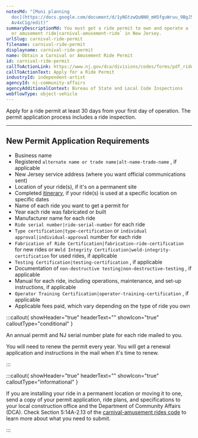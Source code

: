 ```yaml
---
notesMd: "[Muni planning
  doc](https://docs.google.com/document/d/1yNGtzwQuNN0_mH5fguWruu_9BgJ5v25BegkQ\
  Av4xC1g/edit)"
summaryDescriptionMd: You must get a ride permit to own and operate a `carnival
  or amusement ride|carnival-amusement-ride` in New Jersey.
urlSlug: carnival-ride-permit
filename: carnival-ride-permit
displayname: carnival-ride-permit
name: Obtain a Carnival or Amusement Ride Permit
id: carnival-ride-permit
callToActionLink: https://www.nj.gov/dca/divisions/codes/forms/pdf_rides/permit_application.pdf
callToActionText: Apply for a Ride Permit
industryId: independent-artist
agencyId: nj-community-affairs
agencyAdditionalContext: Bureau of State and Local Code Inspections
webflowType: object-vehicle
---
```


Apply for a ride permit at least 30 days from your first day of operation. The permit application process includes a ride inspection.

---

## New Permit Application Requirements

- Business name
- Registered `alternate name or trade name|alt-name-trade-name` , if applicable
- New Jersey service address (where you want official communications sent)
- Location of your ride(s), if it's on a permanent site
- Completed [itinerary](https://www.nj.gov/dca/codes/offices/rides.shtml#:~:text=Rides%20Itinerary%20Online%20Submission%20Form), if your ride(s) is used at a specific location on specific dates
- Name of each ride you want to get a permit for
- Year each ride was fabricated or built
- Manufacturer name for each ride
- `Ride serial number|ride-serial-number` for each ride
- `Type certification|type-certification` or `individual approval|individual-approval` number for each ride
- `Fabrication of Ride Certification|fabrication-ride-certification` for new rides or `Weld Integrity Certification|weld-integrity-certification` for used rides, if applicable
- `Testing Certification|testing-certification` , if applicable
- Documentation of `non-destructive testing|non-destructive-testing` , if applicable
- Manual for each ride, including operations, maintenance, and set-up instructions, if applicable
- `Operator Training Certification|operator-training-certification` , if applicable
- Applicable fees paid, which vary depending on the type of ride you own

:::callout{ showHeader="true" headerText="" showIcon="true" calloutType="conditional" }

An annual permit and NJ serial number plate for each ride mailed to you.

You will need to renew the permit every year. You will get a renewal application and instructions in the mail when it's time to renew.

:::

:::callout{ showHeader="true" headerText="" showIcon="true" calloutType="informational" }

If you are installing your ride in a permanent location or moving it to one, send a copy of your permit application, ride plans, and specifications to your local construction office and the Department of Community Affairs (DCA). Check Section 5:14A-2.13 of the [carnival-amusement rides code](https://www.nj.gov/dca/codes/codreg/pdf_regs/njac_5_14A.pdf) to learn more about what you need to submit.

:::
